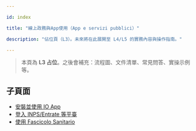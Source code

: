 ---
id: index
title: "線上政務與App使用（App e servizi pubblici）"
description: "佔位頁（L3）。未來將在此展開至 L4/L5 的實務內容與操作指南。"
---


> 本頁為 **L3 占位**。之後會補充：流程圖、文件清單、常見問答、實操示例等。

## 子頁面

- [安裝並使用 IO App](./use-io-app/)
- [登入 INPS/Entrate 等平臺](./access-inps-entrate/)
- [使用 Fascicolo Sanitario](./use-fse/)
